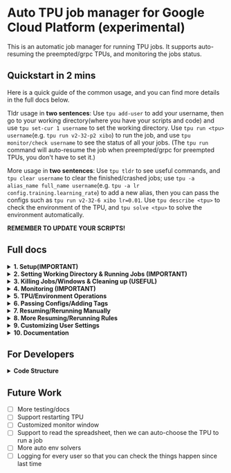# Auto TPU job manager for Google Cloud Platform (experimental)

This is an automatic job manager for running TPU jobs. It supports auto-resuming the preempted/grpc TPUs, and monitoring the jobs status.

## Quickstart in 2 mins

Here is a quick guide of the common usage, and you can find more details in the full docs below.

Tldr usage in **two sentences**: Use ``tpu add-user`` to add your username, then go to your working directory(where you have your scripts and code) and use ``tpu set-cur 1 username`` to set the working directory. Use ``tpu run <tpu> username``(e.g. ``tpu run v2-32-p2 xibo``) to run the job, and use ``tpu monitor/check username`` to see the status of all your jobs. (The ``tpu run`` command will auto-resume the job when preempted/grpc for preempted TPUs, you don't have to set it.)

More usage in **two sentences**: Use ``tpu tldr`` to see useful commands, and ``tpu clear username`` to clear the finished/crashed jobs; use ``tpu -a alias_name full_name username``(e.g. ``tpu -a lr config.training.learning_rate``) to add a new alias, then you can pass the configs such as ``tpu run v2-32-6 xibo lr=0.01``. Use ``tpu describe <tpu>`` to check the environment of the TPU, and ``tpu solve <tpu>`` to solve the environment automatically.

**REMEMBER TO UPDATE YOUR SCRIPTS!**

## Full docs

<details>
<summary> <strong>1. Setup(<strong>IMPORTANT</strong>) </strong></summary>

You should **update your scripts** to the newest version supporting command-line arguments. The newest scripts can be pulled from zhh's repo. The current finishing check is based on wandb final output, so please make sure your scripts are using wandb to log the final output.  
Also, this script is not very robust to attack, so please try **not to do OOD things**, for example, setting username to be `run`, `false`, `v2-32-2` or Chinese characters.

Use ``tpu add-user`` and follow the instructions to add your username.

</details>

<details>
<summary> <strong>2. Setting Working Directory & Running Jobs (<strong>IMPORTANT</strong>) </strong></summary>

The working directory is where you have your scripts and code. You can set multiple working directories and choose one when running code. The default working directory is `1`.  
You can set the working directory and run the job by:

```bash
tpu set-cur num username # Set the working directory <num> to the current directory, default directory is 1
tpu ls username # List all the working directories
tpu run tpu_name username [dir=1] [tag=suibian] # Run the job in working directory <dir>, tag is optional and visible in the monitor window
```

The `tpu_name` is of the format of the **pre-defined tpu aliases** , like `v2-32-6`, `v2-32-p1`, or `v4-32-py2`. You can also pass full-name such as `kmh-tpuvm-v2-32-1`.

For all the aliases, use `tpu -lta` (list TPU aliases) to see. You can also add aliases by `tpu -ta alias FULL_TPU_NAME`. Please don't add aliases that may lead to contradictions to other things, for example `username` or `tag` or `config` or `s`.

**Example:**

```bash
tpu run v2-32-6 xibo # Default: run the job in working directory 1
tpu run v2-32-p1 lyy dir=2 # Run the job in working directory 2 
```

<details>
<summary> <strong>2A. More Directory Operations</strong></summary>

```bash
tpu del-dir <num> username # Delete the working directory <num>
tpu swap-dir <num1> <num2> username # Swap the working directory <num1> and <num2>
```
</details>

<details>
<summary> <strong>2B. Advanced Running Settings</strong></summary>

The `run` command will ask whether to reapply when the TPU is preempted. 

You can add the flag `-apply` to skip the prompt.

You can add the flag `-q` to skip the monitor window.

You can add the tag by `tag=your_tag` to add a tag to the job, which will be shown in the monitor window.

You can change the default rules for resuming/rerunning by passing `rule=<rule>` to the `tpu run` command. (Default: **auto-resume** on GRPC errors and **auto-reapply and resume** when preempted for preemptible TPUs and **do nothing** for other TPUs. See more in the **More Resuming/Rerunning Rules** section.)

</details>

</details>

<details>
<summary> <strong>3. Killing Jobs/Windows & Cleaning up (<strong>USEFUL</strong>)</strong></summary>

As you run more and more jobs, there will be a lot of tmux windows, which is messy.

You can use 

```bash
tpu clean username 
```

to kill all the tmux windows whose jobs are finished/error/killed.

To kill a job, use:

```bash
tpu kill/kill-job/-k/-kj -w=<windows_id>/window=<windows_id> username # Kill the job
tpu kill/-k <tpu> username # Kill the job in the specified TPU and user
```

Jobs with child jobs that were rerun/resumed will be killed based on the status of their children. Use `tpu clean username -re` to make all the rerun/resumed job be cleaned too.

To kill a specific tmux window (NOT RECOMMENDED):

```bash
tpu -kw/kill-window window_number username
```

After killing windows, some jobs may become "zombies" (i.e., jobs without associated windows). You can use these helpers to clean zombies (Supported, but NOT RECOMMENDED):

```bash
tpu -czw username # Clear all zombie windows
tpu -czj username # Clear all zombie jobs
tpu clear-finished username # Clear all finished jobs
tpu clear-error username # Clear all error jobs
tpu clear-all username # RECOMMENDED: Clear all finished/error jobs
```

The `clean` command integrates these actions, so using `kill-job + clean` is strongly recommended instead of manually killing windows with `tmux kill-window` or exit the window yourself. (If you like to kill the window yourself, we recommend doing `tpu clean username` occasionally to clear the job data associated with these windows, or others may get the annoying warning of the TPU occupied by your dead jobs.)

</details>

<details>
<summary> <strong>4. Monitoring (<strong>IMPORTANT</strong>)</strong></summary>

The `tpu run` command opens a monitor window to track all your jobs. (If you don't want that, add argument `-q` to your command, e.g.`tpu run v2-32-2 xibo -q`) Alternatively, you can use:

```bash
tpu monitor username
```

which updates the monitor window every 10 seconds. For one-time checks, use:

```bash
tpu check username
```

The monitor will show four things: the windows number(`w`), the directory(`d`), the tpu(`t`), and the job status(`s`). You can choose which to show by adding commands. There's also an additional flag "verbose"(`v`) available, meaning to show the messages(cut) from tmux windows even for the running jobs with known status.(Should be used with `s`) For example, to only show the working directory and the job status and detailed output of xibo, use:

```bash
tpu monitor xibo -dsv
```

If you don't want `tpu run` to open the monitor window, you can use `tpu set-settings monitor_after_run False username` to disable it. Also, you can set the default monitoring whether to monitor tpu/directory. See the **Customizing User Settings** section for more details.

</details>

<details>
<summary> <strong>5. TPU/Environment Operations </strong></summary>

We support common TPU operations, such as:

```bash
tpu apply/reapply tpu_name # Apply/reapply the TPU; reapply deletes and recreates the TPU
```

Environment operations are also supported:

```bash
tpu mount-disk tpu_name # Mount the disk and set up wandb for the TPU
tpu describe tpu_name # Describe the TPU environment
tpu check-status tpu_name # Check the TPU status (e.g., PREEMPTED, READY, CREATING, etc.)
```

An automatic environment solver is available to address TPU environment issues.  
Currently, it handles mounting issues, but contributions are welcome to enhance it into a **powerful one-line tool** for solving complex TPU environment problems you have encountered. This way, ideally we only need to manully fix every possible issue **once**!

```bash
tpu solve tpu_name # Integrated automatic environment solver
```

</details>


<details>
<summary> <strong>6. Passing Configs/Adding Tags </strong></summary>

We support passing configs on the command line, and you can also set your own config alias by:


```bash
tpu -a/-alias your_alias FULL_NAME username # add/change an alias
tpu -sa username # list all the aliases
tpu del-config-alias your_alias username # delete the alias
```

For example, you can do:

```bash
tpu -a lr config.training.learning_rate xibo
```

Then:

```bash
tpu run v2-32-6 xibo lr=0.01
tpu run v2-32-6 xibo config.training.learning_rate=0.01 # This is also supported
```

<details>
<summary> <strong>Some default aliases </strong></summary>

```bash
"lr": "config.training.learning_rate"
"bs": "config.training.batch_size"
"ep": "config.training.num_epochs"
"wd": "config.training.weight_decay"
"b1": "config.training.adam_b1"
"b2": "config.training.adam_b2"
"ckpt": "config.training.checkpoint_per_epoch"
```

</details>

You can add tags to the existing jobs (so that they will be shown in the monitor) by:

```bash
tpu add-tag window_num tag_name username # add a tag to the job
```

</details>

<details>
<summary> <strong>7. Resuming/Rerunning Manually </strong></summary>

```bash
tpu resume windows=<windows_id> username # resume the job
tpu resume windows=<windows_id> tpu=<tpu> username # resume the job in a new TPU
tpu rerun windows=<windows_id> username # rerun the job
tpu rerun windows=<windows_id> tpu=<tpu> username # rerun the job in a new TPU
```

The difference between `resume` and `rerun` is that `resume` will load the job from the last checkpoint, while `rerun` will start a new job from the beginning.

</details>

<details>
<summary> <strong>8. More Resuming/Rerunning Rules</strong></summary>

Our default rules for resuming/rerunning are as follows:  
For preempted TPUs, we will reapply the TPU and resume the job when the job is preempted, and resume the job when the job encounters a GRPC error. For non-preempted TPUs, we will not perform any operations.  

You can pass the `rule=<rule>` to the `tpu run` command to set the rules. The available rules are:  
- `reapply`: Reapply when GRPC error occurs or when preempted.  
- `pass` (default for non-preempted TPUs): Do nothing.  
- `rerun`: Rerun when GRPC error occurs, reapply when preempted.  
- `pre` (default for preempted TPUs): Reapply when GRPC error occurs, resume
- `resume`(recommend for non-preempted TPUs, may change to default someday): Resume when GRPC error occurs, pass when preempted.

For example, if you want a job running in preempted TPUs to be rerunned instead of resumed when grpc, you can do:
```bash
tpu run v2-32-p2 xibo rule=rerun
```

If you want a job running in non-preempted TPUs to be resumed when grpc, you can do:

```bash
tpu run v2-32-2 xibo rule=resume
```

You can see all the rules using

```bash
tpu check-rules
```

If you want to know whether the job is a resumed job in the program(for example, use that to set a new wandb name/note), you can add `--log-stage` flag in `tpu run`, then it will pass an additional argument `config.stage` to indicate the number of resumes of this job. (For example, if the job has been resumed twice, that is, there're 3 runs in total including the current one, the current one will recieve an extra `config.stage=2` config).

We have a MONITOR to occasionally keep tract of all the job status and decide whether to resume/rerun. The default checking frequency for the jobs to be rerun is about 30 mins, that is, the jobs will wait at most 30 mins to be resumed. If you run a job that leads to a GRPC immediately, you can acknowledge the MONITOR to rerun that immediately by:

```bash
tpu ack
```

Then after no more than 3 mins you should expect the job to be resumed(if not, contact the admin).

</details>

<details>
<summary> <strong>9. Customizing User Settings </strong></summary>

We support customizing settings for users, and you can set/get them by:

```bash
tpu set-settings key value username # set the settings
tpu get-settings username # get the settings
tpu reset-settings username # reset all the settings
```

The current default settings and their meanings are:

```bash
{
    "monitor_after_run": True, # Whether to monitor the job after running
    "monitor_upd_time": 5, # The update time for the monitor window
    "monitor_length": 800, # The output capturing length for the monitor window to determine the job status
    "monitor_dir": True, # Whether to show the working directory in the monitor window
    "monitor_tpu": True, # Whether to show the TPU name in the monitor window
    "monitor_verbose": False, # Whether to show the output in the monitor window when the status is known
    "show_length": 200, # The output capturing length for the monitor window to show the job output
    "time_zone": "us", # The user timezone, only support 'us'(UTC-4)/'cn'(UTC+8) for now.
    "extra_settings": {} # The extra settings for future development
}
```

Also, to avoid concurrency issues of tmux windows creation, we use a `windows_offset` to offset the windows number for each user, and the number goes up by 1 for each new job. If you think the offset is too large, you can set it to a smaller number by:

```bash
tpu reset-window-num <num> <username>  # reset the offset to <num>
```

Please be careful not to have conflicts with current jobs.


</details>



<details>
<summary> <strong>10. Documentation</strong></summary>

```bash
tpu tldr
tpu -h command # details of the command
```

</details>

## For Developers

<details>
<summary> <strong>Code Structure </strong></summary>

The user interface is implemented in `tpu.py`, and the specific function implementation is in `utils/`.  
`MONITOR.py` does the check and resume work, and will be run all day, it will check the jobs and do unit tests occansionally according to ``data["MONITOR_config"]``(You can see the full format of ``data.json`` below, which is the key matadata we maintain to manage all the jobs).

We use MONITOR to referr to the global monitor process to separate it from the local monitor window for 
each user. 

For `utils/`:  
- `desciptions.py` does all the documentation work  
- `operate.py` does the tpu remote operations  
- `jobs.py` does the job management  
- `directories.py` deals with the user working dirs  
- `logger.py` does most of the logging with meta-data  
- `helpers.py` does the helper functions
- `error_handler.py` does the error handling works
- `unit_tests.py` does the unit tests (sanity checks)
- `develop.py` does the developer tools, to safely modify the metadata and avoid conflicts with current jobs
(see more in next paragraph)
<details>
<summary> <strong>Data Format </strong></summary>

The key data is stored in `data.json`, and the program reads and writes it using the API in `data_io.py`, which implements locking (in `lock.json`).  
The structure of `data.json` is as follows:

<details>
<summary> <strong>Full data.json structure </strong></summary>

```json
{
    "users": {
        "username": {
            "id": 0,
            "name": "username",
            "tmux_name": "username",
            "working_dir": {"1": "/path"},
            "job_data": [],
            "config_aliases": {"lr": "config.training.lr"},
            "settings": {
                "monitor_after_run": true,
                "monitor_upd_time": 5,
                "monitor_length": 800,
                "monitor_verbose": false,
                "monitor_dir": true,
                "monitor_tpu": true,
                "show_length": 300,
                "time_zone": "us"
            },
            "windows_offset": 42,
            "logs": []
        }
    },
    "user_list": ["username"],
    "id_list": [0],
    "id_user_dict": {"0": "username"},
    "user_id_dict": {"username": 0},
    "tpu_aliases": {"v2-1": "kmh-tpuvm-v2-32-1"},
    "all_tpus": {
        "europe-west4-a": ["..."],
        "us-central1-a": ["..."],
        "us-central2-b": ["..."],
        "preemptible": ["..."]
    },
    "monitor_config": {
        "test_freq": 3600,
        "checking_freq": 600
    },
    "wandb_api_key": "...",
    "conda_env_name": "NNX",
    "monitor_all_check_time": 20,
    "MONITOR_logs": [],
    "ack_MONITOR": false
}
```

Each job is described as:

<details>
<summary> <strong>Full job structure </strong></summary>

```json
{
    "user": "username",
    "windows_id": 1,
    "job_dir_id": 1,
    "job_dir": "/your/code/path",
    "tpu": "kmh-tpuvm-v2-32-preemptible-1",
    "job_tags": null,
    "log_dir": "/your/log/path",
    "staage_dir": "/your/staging/path",
    "extra_configs": "--lr=0.01",
    "status": "running",
    "error": null,
    "stage": 0,
    "monitor": true,
    "rules": {
        "preempted": "reapply",
        "grpc": "resume"
    },
    "extra_msgs": {},
    "start_time": "20250420_011026",
    "customized_settings": {}
}
```

</details>

</details>

</details>
</details>

</details>

</details>

## Future Work

- [ ] More testing/docs
- [ ] Support restarting TPU
- [ ] Customized monitor window
- [ ] Support to read the spreadsheet, then we can auto-choose the TPU to run a job  
- [ ] More auto env solvers  
- [ ] Logging for every user so that you can check the things happen since last time  

<!-- ## New Scripts
<details>

<details>
<summary> <strong>staging.sh </strong></summary>

```bash
# staging.sh
PASS_KA=0

if [ -n "$1" ]; then
	echo "1st arg(ka): $1"
	if [[ "$1" == ka=* ]]; then
		ka=${1#*=}
		export VM_NAME=$ka
		export PASS_KA=1
	fi
fi

source ka.sh $VM_NAME
now=`date '+%y%m%d%H%M%S'`
salt=`head /dev/urandom | tr -dc a-z0-9 | head -c6`
git config --global --add safe.directory $(pwd)
HERE=$(pwd)
commitid=`git show -s --format=%h`  # latest commit id; may not be exactly the same as the commit
export STAGEDIR=/$DATA_ROOT/staging/$USER/${now}-${salt}-${commitid}-code

echo 'Staging files...'
rsync -av . $STAGEDIR --exclude=tmp --exclude=.git --exclude=__pycache__ --exclude="*.png" --exclude="history" --exclude=wandb --exclude="zhh_code" --exclude="zhh"
cp -r /kmh-nfs-ssd-eu-mount/code/hanhong/MyFile/research_utils/Jax/zhh $STAGEDIR
echo 'Done staging.'

sudo chmod 777 -R $STAGEDIR

cd $STAGEDIR
echo 'Current dir: '`pwd`
# ------------------------------------------------

if [ $PASS_KA -eq 0 ]; then
	source run_remote.sh ${@:1}
else
	source run_remote.sh ${@:2}
fi

cd $HERE
```

</details>

<details>
<summary> <strong>run_remote.sh </strong></summary>

```bash
# run_remote.sh
source config.sh
CONDA_ENV=$OWN_CONDA_ENV_NAME

echo Running at $VM_NAME $ZONE

now=`date '+%Y%m%d_%H%M%S'`
export salt=`head /dev/urandom | tr -dc a-z0-9 | head -c6`
JOBNAME=${TASKNAME}/${now}_${salt}_${VM_NAME}_${CONFIG}_b${batch}_lr${lr}_ep${ep}_eval

LOGDIR=/$DATA_ROOT/logs/$USER/$JOBNAME

sudo mkdir -p ${LOGDIR}
sudo chmod 777 -R ${LOGDIR}
echo 'Log dir: '$LOGDIR
echo 'Staging dir: '$STAGEDIR

pane_id=$TMUX_PANE
current_window=$(tmux display-message -p -t "$pane_id" '#S:#I')
echo "Current tmux window: $current_window"

echo 'tpu: '$VM_NAME
tpu upd-log $current_window $LOGDIR $STAGEDIR $VM_NAME $now

export cmd="cd $STAGEDIR
echo 'Current dir: '
pwd
$CONDA_PY_PATH main.py --workdir=${LOGDIR} --mode=remote_run --config=configs/load_config.py:remote_run "

# add all the configs pass in to cmd
# add all the configs pass in to cmd
for arg in "$@"; 
    do
        if [[ $arg == --config* ]]; then
            export cmd="$cmd $arg"
        fi
    done

echo "Running command: $cmd"

gcloud compute tpus tpu-vm ssh $VM_NAME --zone $ZONE \
    --worker=all --ssh-flag="-n" --command "${cmd}" 2>&1 | tee -a $LOGDIR/output.log

if grep -q "wandb: Run history:" $LOGDIR/output.log; then
    echo "Job completed successfully"
    tpu finish-job $current_window
else
    echo "Job failed"
fi
```

</details> -->
